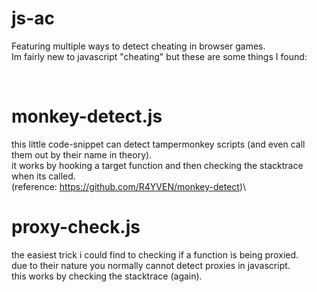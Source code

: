 # js-ac
Featuring multiple ways to detect cheating in browser games.\
Im fairly new to javascript "cheating" but these are some things I found:


<br>


# monkey-detect.js
this little code-snippet can detect tampermonkey scripts (and even call them out by their name in theory).\
it works by hooking a target function and then checking the stacktrace when its called.\
(reference: https://github.com/R4YVEN/monkey-detect)\


# proxy-check.js
the easiest trick i could find to checking if a function is being proxied.\
due to their nature you normally cannot detect proxies in javascript.\
this works by checking the stacktrace (again).
